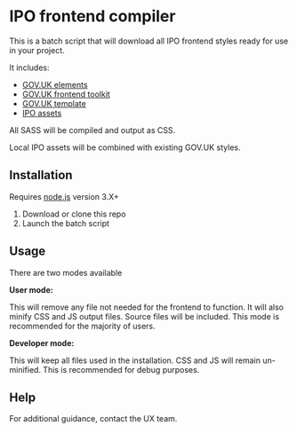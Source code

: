 # IPO frontend compiler 

This is a batch script that will download all IPO frontend styles ready for use in your project.

It includes:
- <a href="https://github.com/alphagov/govuk_elements">GOV.UK elements</a>
- <a href="https://github.com/alphagov/govuk_frontend_toolkit">GOV.UK frontend toolkit</a>
- <a href="https://github.com/alphagov/govuk_template">GOV.UK template</a>
- <a href="https://github.com/intellectual-property-office/Assets">IPO assets</a>

All SASS will be compiled and output as CSS. 

Local IPO assets will be combined with existing GOV.UK styles. 

## Installation

Requires <a href="https://nodejs.org/en/">node.js</a> version 3.X+

1. Download or clone this repo
2. Launch the batch script

## Usage

There are two modes available

<b>User mode:</b>

This will remove any file not needed for the frontend to function. It will also minify CSS and JS output files. Source files will be included. This mode is recommended for the majority of users.

<b>Developer mode:</b>

This will keep all files used in the installation. CSS and JS will remain un-minified. This is recommended for debug purposes. 

## Help

For additional guidance, contact the UX team.
